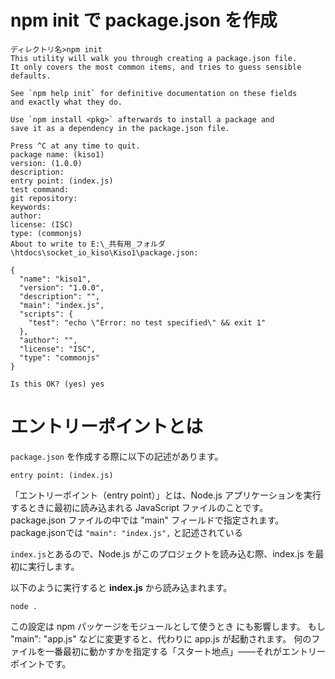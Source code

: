 # npm init で package.json を作成

```
ディレクトリ名>npm init
This utility will walk you through creating a package.json file.
It only covers the most common items, and tries to guess sensible defaults.

See `npm help init` for definitive documentation on these fields
and exactly what they do.

Use `npm install <pkg>` afterwards to install a package and
save it as a dependency in the package.json file.

Press ^C at any time to quit.
package name: (kiso1)
version: (1.0.0)                                                                                    
description:                                                                                        
entry point: (index.js)                                                                             
test command:                                                                                       
git repository:                                                                                     
keywords:                                                                                           
author:                                                                                             
license: (ISC)                                                                                      
type: (commonjs)                                                                                    
About to write to E:\_共有用_フォルダ\htdocs\socket_io_kiso\Kiso1\package.json:

{
  "name": "kiso1",
  "version": "1.0.0",
  "description": "",
  "main": "index.js",
  "scripts": {
    "test": "echo \"Error: no test specified\" && exit 1"
  },
  "author": "",
  "license": "ISC",
  "type": "commonjs"
}

Is this OK? (yes) yes
```

# エントリーポイントとは
`package.json` を作成する際に以下の記述があります。
```
entry point: (index.js) 
```

「エントリーポイント（entry point）」とは、Node.js アプリケーションを実行するときに最初に読み込まれる JavaScript ファイルのことです。
package.json ファイルの中では "main" フィールドで指定されます。
package.jsonでは `"main": "index.js",` と記述されている

`index.js`とあるので、Node.js がこのプロジェクトを読み込む際、index.js を最初に実行します。

以下のように実行すると **index.js** から読み込まれます。
```
node .
```

この設定は npm パッケージをモジュールとして使うとき にも影響します。
もし "main": "app.js" などに変更すると、代わりに app.js が起動されます。
何のファイルを一番最初に動かすかを指定する「スタート地点」――それがエントリーポイントです。